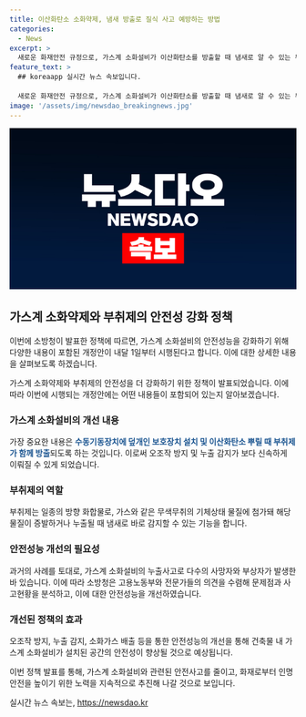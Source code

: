 ```yaml
---
title: 이산화탄소 소화약제, 냄새 방출로 질식 사고 예방하는 방법
categories:
  - News
excerpt: >
  새로운 화재안전 규정으로, 가스계 소화설비가 이산화탄소를 방출할 때 냄새로 알 수 있는 부취제도 함께 방출하도록 하는 내용이다. 이는 이산화탄소 누출사고로부터 안전대책으로 발전된 것으로, 수동기동장치에 보호장치를 설치하고, 부취제를 함께 방출하여 오조작 방지 및 누출 감지를 강화한다. 지난 2011년부터 2022년까지 12건의 누출사고로 15명이 숨지며, 이에 따라 고용노동부와 전문가들의 의견을 수렴하여 관리기준을 개선했다. 소방청은 이를 통해 건물 내 소화설비의 안전성이 향상되고 인명안전을 확보할 것으로 기대하고 있다.
feature_text: >
  ## koreaapp 실시간 뉴스 속보입니다.

  새로운 화재안전 규정으로, 가스계 소화설비가 이산화탄소를 방출할 때 냄새로 알 수 있는 부취제도 함께 방출하도록 하는 내용이다. 이는 이산화탄소 누출사고로부터 안전대책으로 발전된 것으로, 수동기동장치에 보호장치를 설치하고, 부취제를 함께 방출하여 오조작 방지 및 누출 감지를 강화한다. 지난 2011년부터 2022년까지 12건의 누출사고로 15명이 숨지며, 이에 따라 고용노동부와 전문가들의 의견을 수렴하여 관리기준을 개선했다. 소방청은 이를 통해 건물 내 소화설비의 안전성이 향상되고 인명안전을 확보할 것으로 기대하고 있다.
image: '/assets/img/newsdao_breakingnews.jpg'
---
```


<p><img src="/assets/img/newsdao_breakingnews.jpg" alt="koreaapp 속보" /></p>

<h2 data-ke-size="size26">가스계 소화약제와 부취제의 안전성 강화 정책</h2>

<p>이번에 소방청이 발표한 정책에 따르면, 가스계 소화설비의 안전성능을 강화하기 위해 다양한 내용이 포함된 개정안이 내달 1일부터 시행된다고 합니다. 이에 대한 상세한 내용을 살펴보도록 하겠습니다.</p>

<p data-ke-size="size16">가스계 소화약제와 부취제의 안전성을 더 강화하기 위한 정책이 발표되었습니다. 이에 따라 이번에 시행되는 개정안에는 어떤 내용들이 포함되어 있는지 알아보겠습니다.</p>

<h3 data-ke-size="size24">가스계 소화설비의 개선 내용</h3>

<p>가장 중요한 내용은 <b><span style="color: #1a5490;">수동기동장치에 덮개인 보호장치 설치 및 이산화탄소 뿌릴 때 부취제가 함께 방출</span></b>되도록 하는 것입니다. 이로써 오조작 방지 및 누출 감지가 보다 신속하게 이뤄질 수 있게 되었습니다.</p>

<h3 data-ke-size="size24">부취제의 역할</h3>

<p>부취제는 일종의 방향 화합물로, 가스와 같은 무색무취의 기체상태 물질에 첨가돼 해당 물질이 증발하거나 누출될 때 냄새로 바로 감지할 수 있는 기능을 합니다.</p>

<h3 data-ke-size="size24">안전성능 개선의 필요성</h3>

<p>과거의 사례를 토대로, 가스계 소화설비의 누출사고로 다수의 사망자와 부상자가 발생한 바 있습니다. 이에 따라 소방청은 고용노동부와 전문가들의 의견을 수렴해 문제점과 사고현황을 분석하고, 이에 대한 안전성능을 개선하였습니다.</p>

<h3 data-ke-size="size24">개선된 정책의 효과</h3>

<p>오조작 방지, 누출 감지, 소화가스 배출 등을 통한 안전성능의 개선을 통해 건축물 내 가스계 소화설비가 설치된 공간의 안전성이 향상될 것으로 예상됩니다.</p>

<p>이번 정책 발표를 통해, 가스계 소화설비와 관련된 안전사고를 줄이고, 화재로부터 인명안전을 높이기 위한 노력을 지속적으로 추진해 나갈 것으로 보입니다.</p>
실시간 뉴스 속보는, <a href="https://newsdao.kr" rel="dofollow">https://newsdao.kr</a>


